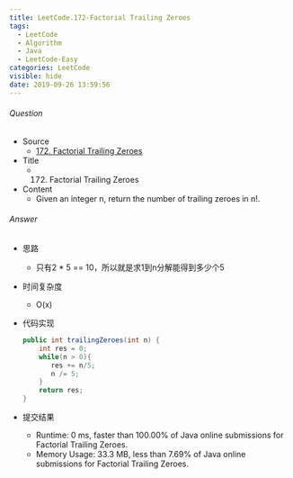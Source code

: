 ```yaml
---
title: LeetCode.172-Factorial Trailing Zeroes
tags:
  - LeetCode
  - Algorithm
  - Java
  - LeetCode-Easy
categories: LeetCode
visible: hide
date: 2019-09-26 13:59:56
---
```

###### Question
- Source
	- [172. Factorial Trailing Zeroes](https://leetcode.com/problems/factorial-trailing-zeroes/) 
- Title
	- 172. Factorial Trailing Zeroes 
- Content
	- Given an integer n, return the number of trailing zeroes in n!.
<!--more-->

###### Answer
- 思路
	- 只有2 * 5 == 10，所以就是求1到n分解能得到多少个5 
- 时间复杂度
	- O(x) 	
- 代码实现

	```Java
	public int trailingZeroes(int n) {
        int res = 0;
        while(n > 0){
           res += n/5;
           n /= 5;
        }
        return res;
    }
	```
- 提交结果
	- Runtime: 0 ms, faster than 100.00% of Java online submissions for Factorial Trailing Zeroes.
	- Memory Usage: 33.3 MB, less than 7.69% of Java online submissions for Factorial Trailing Zeroes. 
